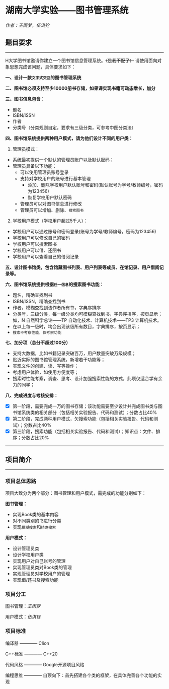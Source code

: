 # 湖南大学实验——图书管理系统

*作者：王雨梦，伍淇铨*

## 题目要求

----

H大学图书馆邀请你建立一个图书馆信息管理系统。~~（是我不配了）~~
请使用面向对象思想完成该问题，具体要求如下：

**一、设计一款`文字式交互`的图书管理系统**

**二、图书馆必须支持至少10000册书存储，如果课实现书籍可动态增长，加分**

**三、图书信息包含：**
* 题名
* ISBN/ISSN
* 作者
* 分类号（分类规则自定，要求有三级分类，可参考中图分类法）

**四、图书馆系统提供两种用户模式，请为他们设计不同的用户类：**
1. 管理员模式：

* 系统最初提供一个默认的管理员账户以及默认密码；
* 管理员具备以下功能：
  * 可以使用管理员账号登录
  * 支持对学校用户的账号进行基本管理
    * 添加、删除学校用户默认账号和密码(默认账号为学号/教师编号，密码为123456)
    * 恢复学校用户默认密码
  * 管理员可以对图书信息进行修改
  * 管理员可以增加、删除、`搜索图书`


2. 学校用户模式（学校用户超过5千人）：

* 学校用户可以通过账号和密码登录(账号为学号/教师编号，密码为123456)
* 学校用户可以修改自己的密码
* 学校用户可以搜索图书
* 学校用户可以借、还图书
* 学校用户可以查看自己的借阅记录

**五、设计图书馆类，包含馆藏图书列表、用户列表等成员、在馆记录、用户借阅记录等。**

**六、图书馆系统提供根据`任一信息`的搜索图书功能：**
* 题名，精确查找到书
* ISBN/ISSN，精确查找到书
* 作者，模糊查找到该作者所有书，字典序排序
* 分类号，三级分类，每一级分类均可模糊查找到书，字典序排序，按页显示；如，N 自然科学总论——TP 自动化技术、计算机技术——TP3 计算机技术。
* 在以上每一级时，均会出现该级所有数目，字典排序，按页显示；
* ``搜索不考察性能，仅考察功能``

**七、加分项（总分不超过100分）**
* 支持大数据，比如书籍记录突破百万，用户数量突破万级规模；
* 贴近实际的图书馆管理系统，新增若干功能等；
* 实现文件的创建、读、写等操作；
* 考虑用户体验，如使用方便度等；
* 搜索时性能考察，调查、思考、设计加强搜索性能的方式，此项仅适合学有余力的同学；

**八、完成进度与考核安排：**
- [X] 第一阶段，需要完成一万的图书存储；该功能需要至少设计并完成图书类与图书馆系统类的相关部分（包括相关实验报告、代码和测试）；分数占比40%
- [X] 第二阶段，完成两种用户模式，欠搜索功能（包括相关实验报告、代码和测试）；分数占比40%
- [X] 第三阶段，搜索功能（包括相关实验报告、代码和测试）；知识点：文件、排序；分数占比20%

---


## 项目简介

---

### 项目总体思路

项目大致分为两个部分：图书管理和用户模式，需完成的功能分别如下：

**图书管理：**
* 实现Book类的基本内容
* 对不同类别的书进行分类
* 实现`模糊搜索`和`精确搜索`

**用户模式：**
* 设计管理员类
* 设计学校用户类
* 实现用户对自己账号的管理
* 实现管理员类对Book类的管理
* 实现管理员对学校用户的管理
* 实现借/还书及搜索功能


### 项目分工

图书管理：*王雨梦*

用户模式：*伍淇铨*

### 项目标准

编译器 ———— Clion

C++标准 ———— C++20

代码风格 ———— Google开源项目风格

编程思维 ———— 自顶向下：首先搭建各个类的框架，在具体完善各个功能的实现

